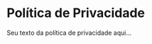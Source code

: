 <!DOCTYPE html>
<html lang="pt-BR">
<head>
    <meta charset="UTF-8">
    <meta name="viewport" content="width=device-width, initial-scale=1.0">
    <title>Política de Privacidade</title>
</head>
<body>
    <h1>Política de Privacidade</h1>
    <p>Seu texto da política de privacidade aqui...</p>
</body>
</html>
